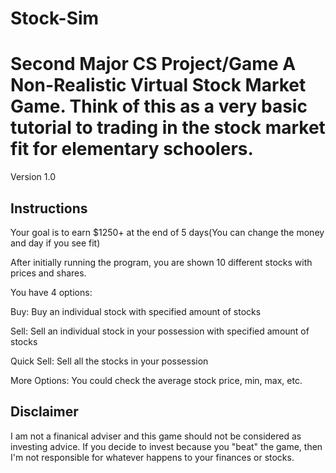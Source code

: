 # Stock-Sim
Second Major CS Project/Game 
A Non-Realistic Virtual Stock Market Game. Think of this as a very basic tutorial to trading in the stock market fit for elementary schoolers.
===============================================================================================================================================
Version 1.0

## Instructions
Your goal is to earn $1250+ at the end of 5 days(You can change the money and day if you see fit)

After initially running the program, you are shown 10 different stocks with prices and shares.


You have 4 options: 

Buy: Buy an individual stock with specified amount of stocks

Sell: Sell an individual stock in your possession with specified amount of stocks

Quick Sell: Sell all the stocks in your possession

More Options: You could check the average stock price, min, max, etc.

## Disclaimer
I am not a finanical adviser and this game should not be considered as investing advice. If you decide to invest because you "beat" the game, then I'm not responsible for whatever happens to your finances or stocks.

#
